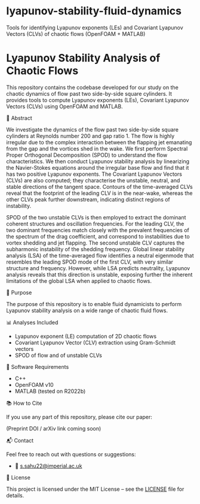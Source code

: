 # lyapunov-stability-fluid-dynamics
Tools for identifying Lyapunov exponents (LEs) and Covariant Lyapunov Vectors (CLVs) of chaotic flows (OpenFOAM + MATLAB)

# Lyapunov Stability Analysis of Chaotic Flows

This repository contains the codebase developed for our study on the chaotic dynamics of flow past two side-by-side square cylinders. It provides tools to compute Lyapunov exponents (LEs), Covariant Lyapunov Vectors (CLVs) using OpenFOAM and MATLAB.

📝 Abstract

We investigate the dynamics of the flow past two side-by-side square cylinders at Reynolds number 200 and gap ratio 1. The flow is highly irregular due to the complex interaction between the flapping jet emanating from the gap and the vortices shed in the wake. We first perform Spectral Proper Orthogonal Decomposition (SPOD) to understand the flow characteristics. We then conduct Lyapunov stability analysis by linearizing the Navier-Stokes equations around the irregular base flow and find that it has two positive Lyapunov exponents. The Covariant Lyapunov Vectors (CLVs) are also computed; they characterise the unstable, neutral, and stable directions of the tangent space. Contours of the time-averaged CLVs reveal that the footprint of the leading CLV is in the near-wake, whereas the other CLVs peak further downstream, indicating distinct regions of instability.

SPOD of the two unstable CLVs is then employed to extract the dominant coherent structures and oscillation frequencies. For the leading CLV, the two dominant frequencies match closely with the prevalent frequencies of the spectrum of the drag coefficient, and correspond to instabilities due to vortex shedding and jet flapping. The second unstable CLV captures the subharmonic instability of the shedding frequency. Global linear stability analysis (LSA) of the time-averaged flow identifies a neutral eigenmode that resembles the leading SPOD mode of the first CLV, with very similar structure and frequency. However, while LSA predicts neutrality, Lyapunov analysis reveals that this direction is unstable, exposing further the inherent limitations of the global LSA when applied to chaotic flows.

🎯 Purpose

The purpose of this repository is to enable fluid dynamicists to perform Lyapunov stability analysis on a wide range of chaotic fluid flows.

📊 Analyses Included

- Lyapunov exponent (LE) computation of 2D chaotic flows
- Covariant Lyapunov Vector (CLV) extraction using Gram-Schmidt vectors
- SPOD of flow and of unstable CLVs

🧰 Software Requirements

- C++
- OpenFOAM v10
- MATLAB (tested on R2022b)


📚 How to Cite

If you use any part of this repository, please cite our paper:

(Preprint DOI / arXiv link coming soon)

📬 Contact

Feel free to reach out with questions or suggestions:

- 📧 s.sahu22@imperial.ac.uk

📜 License

This project is licensed under the MIT License – see the [LICENSE](./LICENSE) file for details.
